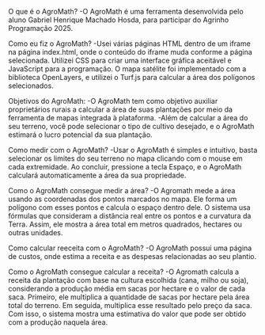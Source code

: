 O que é o AgroMath?
-O AgroMath é uma ferramenta desenvolvida pelo aluno Gabriel Henrique Machado Hosda, para participar do Agrinho Programação 2025.

Como eu fiz o AgroMath?
-Usei várias páginas HTML dentro de um iframe na página index.html, onde o conteúdo do iframe muda conforme a página selecionada. Utilizei CSS para criar uma interface gráfica aceitável e JavaScript para a programação. O mapa satélite foi implementado com a biblioteca OpenLayers, e utilizei o Turf.js para calcular a área dos polígonos selecionados.

Objetivos do AgroMath:
-O AgroMath tem como objetivo auxiliar proprietários rurais a calcular a área de suas plantações por meio da ferramenta de mapas integrada à plataforma.
-Além de calcular a área do seu terreno, você pode selecionar o tipo de cultivo desejado, e o AgroMath estimará o lucro potencial da sua plantação.

Como medir com o AgroMath?
-Usar o AgroMath é simples e intuitivo, basta selecionar os limites do seu terreno no mapa clicando com o mouse em cada extremidade. Ao concluir, pressione a tecla Espaço, e o AgroMath calculará automaticamente a área da sua propriedade.

Como o AgroMath consegue medir a área?
-O Agromath mede a área usando as coordenadas dos pontos marcados no mapa. Ele forma um polígono com esses pontos e calcula o espaço dentro dele. O sistema usa fórmulas que consideram a distância real entre os pontos e a curvatura da Terra. Assim, ele mostra a área total em metros quadrados, hectares ou outras unidades.

Como calcular reeceita com o AgroMath?
-O AgroMath possui uma página de custos, onde estima a receita e as despesas relacionadas ao seu plantio.

Como o AgroMath consegue calcular a receita?
-O Agromath calcula a receita da plantação com base na cultura escolhida (cana, milho ou soja), considerando a produção média em sacas por hectare e o valor de cada saca. Primeiro, ele multiplica a quantidade de sacas por hectare pela área total do terreno. Em seguida, multiplica esse resultado pelo preço da saca. Com isso, o sistema mostra uma estimativa do valor que pode ser obtido com a produção naquela área.
